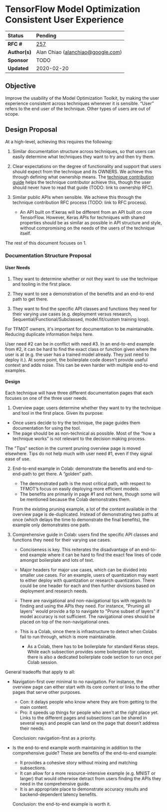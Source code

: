 # TensorFlow Model Optimization Consistent User Experience

Status        | Pending
:------------ | :------------------------------------------------------
**RFC #**     | [257](https://github.com/tensorflow/model-optimization/pull/257)
**Author(s)** | Alan Chiao (alanchiao@google.com)
**Sponsor**   | TODO
**Updated**   | 2020-02-20

## Objective
Improve the usability of the Model Optimization Toolkit, by making the user
experience consistent across techniques whenever it is sensible. “User” refers
to the end user of the technique. Other types of users are out of scope.

## Design Proposal

At a high-level, achieving this requires the following:

1. Similar documentation structure across techniques, so that users can easily determine what
techniques they want to try and then try them.

2. Clear expectations on the degree of functionality and support that users should expect
from the technique and its OWNERS. We achieve this through defining what ownership
means. The [technique contribution guide](https://github.com/tensorflow/model-optimization/blob/master/CONTRIBUTING_TECHNIQUE.md)
helps the technique contributor achieve this, though the user should never have to read that guide
(TODO: link to ownership RFC).

3. Similar public APIs when sensible. We achieve this through the technique
contribution RFC process (TODO: link to RFC process).
   * An API built on tf.keras will be different from an API built on core TensorFlow.
  However, Keras APIs for techniques with shared properties should be as similar
  as possible in API structure and style, without compromising on the needs of the
  users of the technique itself.

The rest of this document focuses on 1.

### Documentation Structure Proposal

#### User Needs

1. They want to determine whether or not they want to use the technique and
   tooling in the first place.

2. They want to see a demonstration of the benefits and an end-to-end path to
   get there.

3. They want to find the specific API classes and functions they need for their
   varying use cases (e.g. deployment versus research,
   Sequential/Functional/Subclassed, model.fit/custom training loop).

For TFMOT owners, it's important for documentation to be maintainable. Reducing
duplicate information helps here.

User need #2 can be in conflict with need #3. In an end-to-end example from #2, it
can be hard to find the exact class or function given where the user is at (e.g.
the user has a trained model already. They just need to deploy it.). At some
point, the boilerplate code doesn't provide useful context and adds noise. This
can be even harder with multiple end-to-end examples.

#### Design

Each technique will have three different documentation pages that each focuses on one of the three
user needs.

1. Overview page: users determine whether they want to try the technique and tool in the first place.  Given its purpose:
  * Once users decide to try the technique, the page guides them documentation
    for using the tool.
  * The page should be as non-technical as possible. Most of the “how a
    technique works” is not relevant to the decision making process.

  The "Tips" section in the current pruning overview page is moved elsewhere. Tips do not help
  much with user need #1, even if they signal ease of use.

2. End-to-end example in Colab: demonstrate the benefits and end-to-end-path to
   get there. A “golden” path.
   * The demonstrated path is the most critical path, with respect to TFMOT’s
     focus on easily deploying more efficient models.
   * The benefits are primarily in page #1 and not here, though some will be
     mentioned because the Colab demonstrates them.

   From the existing pruning example, a lot of the
   content available in the overview page is de-duplicated.
   Instead of demonstrating two paths at once (which delays the time to
   demonstrate the final benefits), the example only demonstrates one path.

3. Comprehensive guide in Colab: users find the specific API classes and
   functions they need for their varying use cases.

   * Conciseness is key. This reiterates the disadvantage of an end-to-end
     example where it can be hard to find the exact few lines of code amongst
     boilerplate and lots of text.

   * Major headers for major use cases, which can be divided into smaller use
     cases. For an example, users of quantization may want to either deploy with
     quantization or research quantization. There could be one header for each
     and then further divisions based on deployment and research needs.

   *  There are navigational and non-navigational tips
      with regards to finding and using the APIs they need. For instance, "Pruning all
      layers" would provide a tip to navigate to "Prune subset of layers" if
      model accuracy is not sufficient. The navigational ones should
      be placed on top of the non-navigational ones.

   * This is a Colab, since there is infrastructure to detect when Colabs fail
     to run through, which is more maintainable.

      * As a Colab, there has to be boilerplate for standard Keras steps. While
        each subsection provides some boilerplate for context, there is also
        a dedicated boilerplate code section to run once per Colab session.

General tradeoffs that apply to all:

   * Navigation-first over minimal to no navigation. For instance, the overview page can
     either start with its core content or links to the other pages that serve
     other purposes.
     * Con: it delays people who know where they are from getting to the main
       content.
     * Pro: it speeds up things for people who aren’t at the right place yet.
       Links to the different pages and subsections can be shared in several
       ways and people can land on the page that doesn’t address their
       needs.

     Conclusion: navigation-first as a priority.

   * Is the end-to-end example worth maintaining in addition to the
     comprehensive guide? These are benefits of the end-to-end example:

       * It provides a cohesive story without mixing and matching subsections.
       * It can allow for a more resource-intensive example (e.g. MNIST or
         larger) that would otherwise detract from users finding the APIs they
         need in the comprehensive guide.
       * It is an appropriate place to demonstrate accuracy results and
         backend-dependent latency benefits.

     Conclusion: the end-to-end example is worth it.









